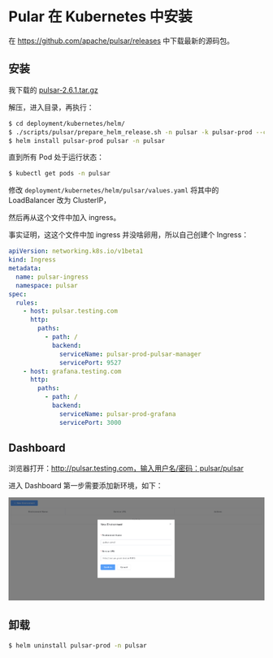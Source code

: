 # Pular 在 Kubernetes 中安装

在 https://github.com/apache/pulsar/releases 中下载最新的源码包。



## 安装

我下载的 [pulsar-2.6.1.tar.gz](https://codeload.github.com/apache/pulsar/tar.gz/v2.6.1)

解压，进入目录，再执行：

```bash
$ cd deployment/kubernetes/helm/
$ ./scripts/pulsar/prepare_helm_release.sh -n pulsar -k pulsar-prod --control-center-admin pulsar  --control-center-password pulsar -c
$ helm install pulsar-prod pulsar -n pulsar
```

直到所有 Pod 处于运行状态：

```bash
$ kubectl get pods -n pulsar
```

修改 `deployment/kubernetes/helm/pulsar/values.yaml` 将其中的 LoadBalancer 改为 ClusterIP，

然后再从这个文件中加入 ingress。

事实证明，这这个文件中加 ingress 并没啥卵用，所以自己创建个 Ingress：

```yaml
apiVersion: networking.k8s.io/v1beta1
kind: Ingress
metadata:
  name: pulsar-ingress
  namespace: pulsar
spec:
  rules:
    - host: pulsar.testing.com
      http:
        paths:
          - path: /
            backend:
              serviceName: pulsar-prod-pulsar-manager
              servicePort: 9527
    - host: grafana.testing.com
      http:
        paths:
          - path: /
            backend:
              serviceName: pulsar-prod-grafana
              servicePort: 3000
```



## Dashboard

浏览器打开：http://pulsar.testing.com，输入用户名/密码：pulsar/pulsar

进入 Dashboard 第一步需要添加新环境，如下：

![image-20200929160040470](../../resource/image-20200929160040470.png)



## 卸载

```bash
$ helm uninstall pulsar-prod -n pulsar
```

